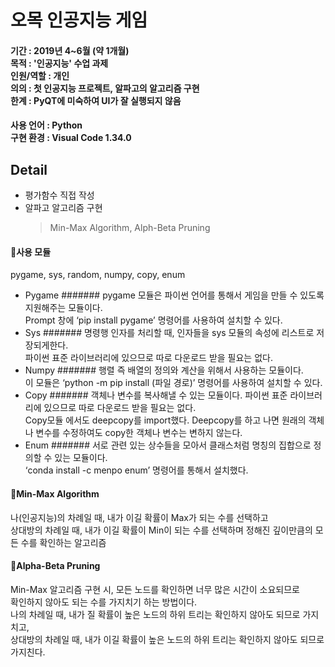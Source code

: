 # 오목 인공지능 게임

#### 기간 : 2019년 4~6월 (약 1개월)<br/>목적 : '인공지능' 수업 과제<br/>인원/역할 : 개인 <br/>의의 : 첫 인공지능 프로젝트, 알파고의 알고리즘 구현<br/>한계 : PyQT에 미숙하여 UI가 잘 실행되지 않음<br/>


#### 사용 언어 : Python<br/>구현 환경 : Visual Code 1.34.0

## Detail
* 평가함수 직접 작성
* 알파고 알고리즘 구현
  > Min-Max Algorithm, Alph-Beta Pruning



#### 📌사용 모듈
pygame, sys, random, numpy, copy, enum
* Pygame 
####### pygame 모듈은 파이썬 언어를 통해서 게임을 만들 수 있도록 지원해주는 모듈이다. <br/> Prompt 창에 ‘pip install pygame’ 명령어를 사용하여 설치할 수 있다.
* Sys 
####### 명령행 인자를 처리할 때, 인자들을 sys 모듈의 속성에 리스트로 저장되게한다. <br/>파이썬 표준 라이브러리에 있으므로 따로 다운로드 받을 필요는 없다.
* Numpy 
####### 행렬 즉 배열의 정의와 계산을 위해서 사용하는 모듈이다. <br/>이 모듈은 ‘python -m pip install (파일 경로)’ 명령어를 사용하여 설치할 수 있다.
* Copy 
####### 객체나 변수를 복사해낼 수 있는 모듈이다. 파이썬 표준 라이브러리에 있으므로 따로 다운로드 받을 필요는 없다. <br/>Copy모듈 에서도 deepcopy를 import했다. Deepcopy를 하고 나면 원래의 객체나 변수를 수정하여도 copy한 객체나 변수는 변하지 않는다.
* Enum 
####### 서로 관련 있는 상수들을 모아서 클래스처럼 명칭의 집합으로 정의할 수 있는 모듈이다. <br/> ‘conda install -c menpo enum’ 명령어를 통해서 설치했다.



#### 📌Min-Max Algorithm
나(인공지능)의 차례일 때, 내가 이길 확률이 Max가 되는 수를 선택하고<br/> 상대방의 차례일 때, 내가 이길 확률이 Min이 되는 수를 선택하며 정해진 깊이만큼의 모든 수를 확인하는 알고리즘



#### 📌Alpha-Beta Pruning
Min-Max 알고리즘 구현 시, 모든 노드를 확인하면 너무 많은 시간이 소요되므로<br/>확인하지 않아도 되는 수를 가지치기 하는 방법이다.<br/>나의 차례일 때, 내가 질 확률이 높은 노드의 하위 트리는 확인하지 않아도 되므로 가지치고,<br/> 상대방의 차례일 때, 내가 이길 확률이 높은 노드의 하위 트리는 확인하지 않아도 되므로 가지친다.
